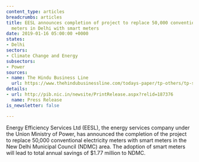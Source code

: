 ```yaml
---
content_type: articles
breadcrumbs: articles
title: EESL announces completion of project to replace 50,000 conventional electrical
  meters in Delhi with smart meters
date: 2019-01-16 05:00:00 +0000
states:
- Delhi
sectors:
- Climate Change and Energy
subsectors:
- Power
sources:
- name: The Hindu Business Line
  url: https://www.thehindubusinessline.com/todays-paper/tp-others/tp-states/article25956050.ece
details:
- url: http://pib.nic.in/newsite/PrintRelease.aspx?relid=187376
  name: Press Release
is_newsletter: false

---
```

Energy Efficiency Services Ltd (EESL), the energy services company under the Union Ministry of Power, has announced the completion of the project to replace 50,000 conventional electricity meters with smart meters in the New Delhi Municipal Council (NDMC) area. The adoption of smart meters will lead to total annual savings of $1.77 million to NDMC.
